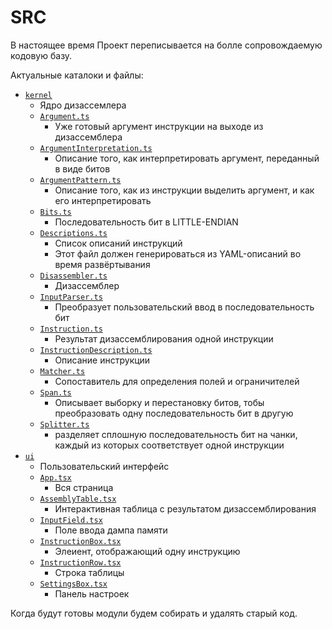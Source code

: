 # SRC

В настоящее время Проект переписывается на
болле сопровождаемую кодовую базу.

Актуальные каталоки и файлы:
- [`kernel`](./kernel/)
  - Ядро дизассемлера
  - [`Argument.ts`](./kernel/Argument.ts)
    - Уже готовый аргумент инструкции на выходе из дизассемблера
  - [`ArgumentInterpretation.ts`](./kernel/ArgumentInterpretation.ts)
    - Описание того, как интерпретировать аргумент,
      переданный в виде битов
  - [`ArgumentPattern.ts`](./kernel/ArgumentPattern.ts)
    - Описание того, как из инструкции выделить аргумент,
      и как его интерпретировать
  - [`Bits.ts`](./kernel/Bits.ts)
    - Последовательность бит в LITTLE-ENDIAN
  - [`Descriptions.ts`](./kernel/Descriptions.ts)
    - Список описаний инструкций
    - Этот файл должен генерироваться из YAML-описаний
      во время развёртывания 
  - [`Disassembler.ts`](./kernel/Disassembler.ts)
    - Дизассемблер
  - [`InputParser.ts`](./kernel/InputParser.ts)
    - Преобразует пользовательский ввод в последовательность бит
  - [`Instruction.ts`](./kernel/Instruction.ts)
    - Результат дизассемблирования одной инструкции
  - [`InstructionDescription.ts`](./kernel/InstructionDescription.ts)
    - Описание инструкции
  - [`Matcher.ts`](./kernel/Matcher.ts)
    - Сопоставитель для определения полей и ограничителей
  - [`Span.ts`](./kernel/Span.ts)
    - Описывает выборку и перестановку битов, тобы преобразовать
      одну последовательность бит в другую
  - [`Splitter.ts`](./kernel/Splitter.ts)
    - разделяет сплошную последовательность бит на чанки,
      каждый из которых соответствует одной инструкции
- [`ui`](./ui/)
  - Пользовательский интерфейс
  - [`App.tsx`](./ui/App.tsx)
    - Вся страница
  - [`AssemblyTable.tsx`](./ui/AssemblyTable.tsx)
    - Интерактивная таблица с результатом дизассемблирования
  - [`InputField.tsx`](./ui/InputField.tsx)
    - Поле ввода дампа памяти
  - [`InstructionBox.tsx`](./ui/InstructionBox.tsx)
    - Элеиент, отображающий одну инструкцию
  - [`InstructionRow.tsx`](./ui/InstructionRow.tsx)
    - Строка таблицы
  - [`SettingsBox.tsx`](./ui/SettingsBox.tsx)
    - Панель настроек

Когда будут готовы модули будем собирать и удалять старый код.
